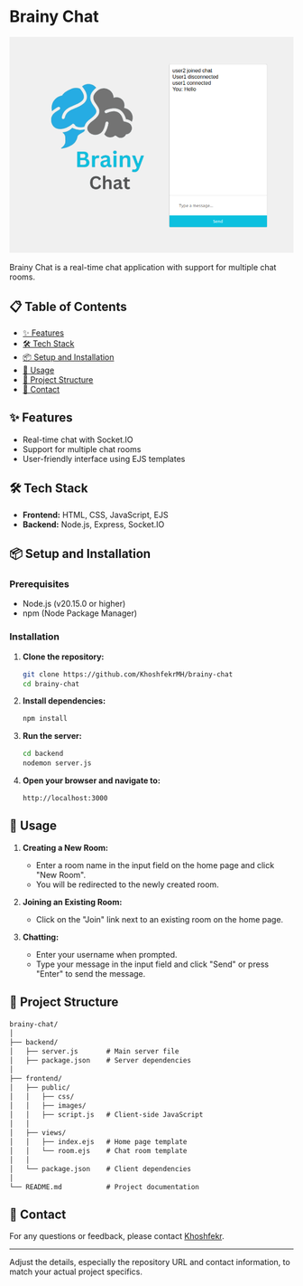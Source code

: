 # Brainy Chat

![Overview.png](Overview.png)

Brainy Chat is a real-time chat application with support for multiple chat rooms.

## 📋 Table of Contents

- [✨ Features](#-features)
- [🛠 Tech Stack](#-tech-stack)
- [📦 Setup and Installation](#-setup-and-installation)
- [🚀 Usage](#-usage)
- [📂 Project Structure](#-project-structure)
- [📧 Contact](#-contact)

## ✨ Features

- Real-time chat with Socket.IO
- Support for multiple chat rooms
- User-friendly interface using EJS templates

## 🛠 Tech Stack

- **Frontend:** HTML, CSS, JavaScript, EJS
- **Backend:** Node.js, Express, Socket.IO

## 📦 Setup and Installation

### Prerequisites

- Node.js (v20.15.0 or higher)
- npm (Node Package Manager)

### Installation

1. **Clone the repository:**

   ```bash
   git clone https://github.com/KhoshfekrMH/brainy-chat
   cd brainy-chat
   ```

2. **Install dependencies:**

   ```bash
   npm install
   ```

3. **Run the server:**

   ```bash
   cd backend
   nodemon server.js
   ```

4. **Open your browser and navigate to:**

   ```
   http://localhost:3000
   ```

## 🚀 Usage

1. **Creating a New Room:**
    - Enter a room name in the input field on the home page and click "New Room".
    - You will be redirected to the newly created room.

2. **Joining an Existing Room:**
    - Click on the "Join" link next to an existing room on the home page.

3. **Chatting:**
    - Enter your username when prompted.
    - Type your message in the input field and click "Send" or press "Enter" to send the message.

## 📂 Project Structure

```
brainy-chat/
│
├── backend/
│   ├── server.js       # Main server file
│   ├── package.json    # Server dependencies
│
├── frontend/
│   ├── public/
│   │   ├── css/
│   │   ├── images/
│   │   ├── script.js   # Client-side JavaScript
│   │
│   ├── views/
│   │   ├── index.ejs   # Home page template
│   │   └── room.ejs    # Chat room template
│   │
│   └── package.json    # Client dependencies
│
└── README.md           # Project documentation
```

## 📧 Contact

For any questions or feedback, please contact [Khoshfekr](mailto:khoshfekr2001@protonmail.com).

---

Adjust the details, especially the repository URL and contact information, to match your actual project specifics.
